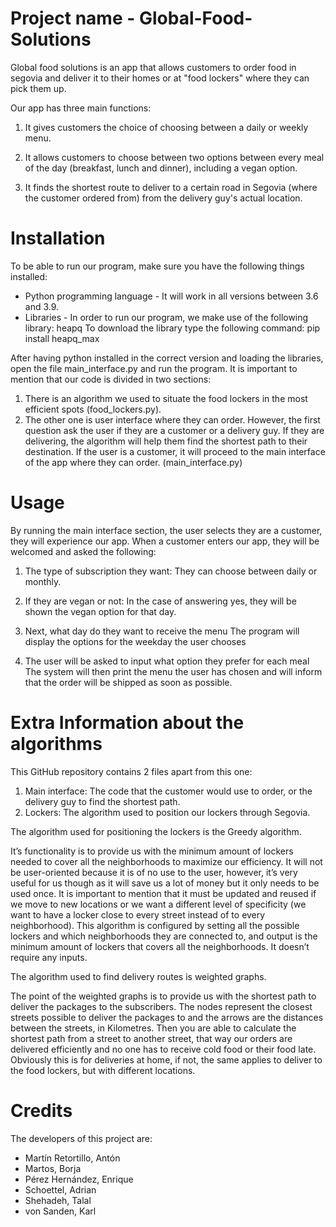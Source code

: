 # Project name - Global-Food-Solutions

Global food solutions is an app that allows customers to order food in segovia and deliver it
to their homes or at "food lockers" where they can pick them up.

Our app has three main functions:

1. It gives customers the choice of choosing between a daily or weekly menu.

2. It allows customers to choose between two options between every meal of the day (breakfast,
lunch and dinner), including a vegan option.

3. It finds the shortest route to deliver to a certain road in Segovia (where the customer ordered from)
from the delivery guy's actual location.



# Installation

To be able to run our program, make sure you have the following things installed:

- Python programming language - It will work in all versions between 3.6 and 3.9.
- Libraries - In order to run our program, we make use of the following library: heapq
To download the library type the following command:
pip install heapq_max

After having python installed in the correct version and loading the libraries, open the file
main_interface.py and run the program. It is important to mention that our code is divided in two sections:

1. There is an algorithm we used to situate the food lockers in the most efficient spots (food_lockers.py).
2. The other one is user interface where they can order. However, the first question ask the user if they are
a customer or a delivery guy. If they are delivering, the algorithm will help them find the shortest path to their destination.
If the user is a customer, it will proceed to the main interface of the app where they can order. (main_interface.py)

# Usage

By running the main interface section, the user selects they are a customer, they will experience our app.
When a customer enters our app, they will be welcomed and asked the following:

1. The type of subscription they want:
  They can choose between daily or monthly.
  
2. If they are vegan or not:
  In the case of answering yes, they will be shown the vegan option for that day.
 
3. Next, what day do they want to receive the menu
  The program will display the options for the weekday the user chooses
  
4. The user will be asked to input what option they prefer for each meal
  The system will then print the menu the user has chosen and will inform that the order will be shipped 
  as soon as possible.
  
# Extra Information about the algorithms  

This GitHub repository contains 2 files apart from this one: 
1. Main interface: The code that the customer would use to order, or the delivery guy to find the shortest path.
2. Lockers: The algorithm used to position our lockers through Segovia.
  
The algorithm used for positioning the lockers is the Greedy algorithm.

It’s functionality is to provide us with the minimum amount of lockers needed to cover all the neighborhoods to maximize our efficiency.
It will not be user-oriented because it is of no use to the user, however, it’s very useful for us though as it will save us a lot of money 
but it only needs to be used once. It is important to mention that it must be updated and reused if we move to new locations or we want a different level of specificity (we want to have a locker close to every street instead of to every neighborhood). 
This algorithm is configured by setting all the possible lockers and which neighborhoods they are connected to, and output is the minimum amount of lockers that covers all the neighborhoods. It doesn’t require any inputs. 

The algorithm used to find delivery routes is weighted graphs.

The point of the weighted graphs is to provide us with the shortest path to deliver the packages to the subscribers. The nodes represent the closest streets possible to deliver the packages to and the arrows are the distances between the streets, in Kilometres. Then you are able to calculate the shortest path from a street to another street, that way our orders are delivered efficiently and no one has to receive cold food or their food late. Obviously
this is for deliveries at home, if not, the same applies to deliver to the food lockers, but with different locations.

# Credits

The developers of this project are:

- Martín Retortillo, Antón
- Martos, Borja
- Pérez Hernández, Enrique
- Schoettel, Adrian
- Shehadeh, Talal
- von Sanden, Karl
